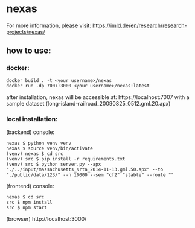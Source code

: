 # nexas
For more information, please visit: https://imld.de/en/research/research-projects/nexas/

## how to use: 

### docker: 
```
docker build . -t <your username>/nexas
docker run -dp 7007:3000 <your username>/nexas:latest
```

after installation, nexas will be accessible at: https://localhost:7007 with a sample dataset (long-island-railroad_20090825_0512.gml.20.apx)

### local installation: 
(backend) console:
```
nexas $ python venv venv
nexas $ source venv/bin/activate
(venv) nexas $ cd src
(venv) src $ pip install -r requirements.txt
(venv) src $ python server.py --apx "./../input/massachusetts_srta_2014-11-13.gml.50.apx" --to "./public/data/123/" --n 10000 --sem "cf2" "stable" --route ""
```

(frontend) console:
```
nexas $ cd src 
src $ npm install 
src $ npm start 
```
(browser) http://localhost:3000/
